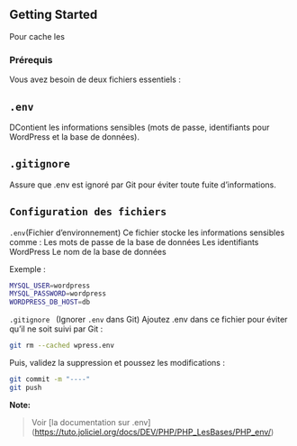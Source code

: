 ## Getting Started
Pour cache les 
### Prérequis
Vous avez besoin de deux fichiers essentiels :

## `.env`
DContient les informations sensibles (mots de passe, identifiants pour WordPress et la base de données).

## `.gitignore`
Assure que .env est ignoré par Git pour éviter toute fuite d’informations.

## `Configuration des fichiers`
`.env`(Fichier d’environnement)
Ce fichier stocke les informations sensibles comme :
Les mots de passe de la base de données
Les identifiants WordPress
Le nom de la base de données

Exemple :

```bash
MYSQL_USER=wordpress
MYSQL_PASSWORD=wordpress
WORDPRESS_DB_HOST=db
```
```.gitignore ``` (Ignorer ```.env``` dans Git)
Ajoutez .env dans ce fichier pour éviter qu’il ne soit suivi par Git :

```bash
git rm --cached wpress.env
```
Puis, validez la suppression et poussez les modifications :

```bash
git commit -m "----"
git push
```
**Note:**
>
>
>Voir [la documentation sur .env] (https://tuto.joliciel.org/docs/DEV/PHP/PHP_LesBases/PHP_env/)
